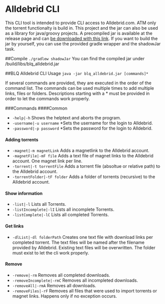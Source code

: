 # Alldebrid CLI

This CLI tool is intended to provide CLI access to Alldebrid.com.
ATM only the torrent functionalty is build in.
This project and the jar can also be used as a library for java/groovy projects.
A precompiled jar is available at the release page and can [be downloaded with this link](https://github.com/BloQster/alldebrid-cli/releases/download/1.0.0/blq_alldebrid.jar). If you want to build the jar by yourself, you can use the provided gradle wrapper and the shadowJar task.

##Compile
`./gradlew shadowJar` You can find the compiled jar under /build/libs/blq_alldebrid.jar

##BLQ Alldebrid CLI Usage
`java -jar blq_alldebrid.jar [commands]*`

If several commands are provided, they are executed in the order of the command list. The commands can be used multiple times to add multiple links, files or folders. Descriptions starting with a * must be provided in order to let the commands work properly.

###Commands
####Common
- `-help|-h` Shows the helptext and aborts the program.
- `-username|-u username` 			*Sets the username for the login to Alldebrid.
- `-password|-p password` 			*Sets the password for the login to Alldebrid.

#### Adding torrents
- `-magnet|-m magnetLink` Adds a magnetlink to the Alldebrid account.
- `-magnetFile|-mF file` Adds a text file of magnet links to the Alldebrid account. One magnet link per line.
- `-torrent|-t torrentFile` Adds a torrent file (absoltue or relative path) to the Alldebrid account.
- `-torrentFolder|-tF folder` Adds a folder of torrents (recursive) to the Alldebrid account.

#### Show information
- `-list|-l` Lists all Torrents.
- `-listIncomplete|-lI` Lists all incomplete Torrents.
- `-listComplete|-lC` Lists all completed Torrents.

#### Get links
- `-dlList|-dl folderPath` Creates one text file with download links per completed torrent. The text files will be named after the filename provided by Alldebrid. Existing text files will be overwritten. The folder must exist to let the cli work properly.

#### Remove
- `-remove|-rm` Removes all completed downloads.
- `-removeIncomplete|-rmC` Removes all incompleted downloads.
- `-removeAll|-rmA` Removes all downloads.
- `-removeFiles|-rF` Removes all files that were used to import torrents or magnet links. Happens only if no exception occurs.
